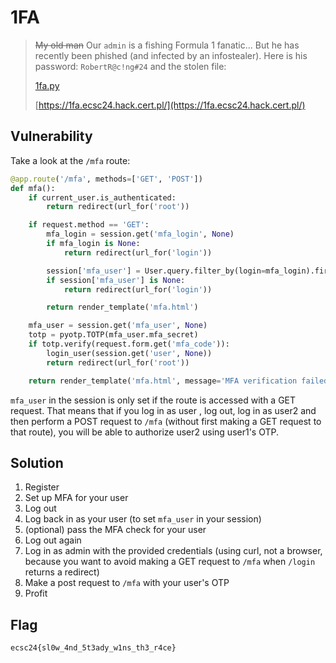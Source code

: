 # 1FA

> ~~My old man~~ Our `admin` is a fishing Formula 1 fanatic... But he has recently been phished (and infected by an infostealer). Here is his password: `RobertR@c!ng#24` and the stolen file:
>
> [1fa.py](https://hack.cert.pl/files/1fa-88f3f1d5e2ef6aa2ccce3faf847b304d5956a682.py)
>
> [https://1fa.ecsc24.hack.cert.pl/](https://1fa.ecsc24.hack.cert.pl/)

## Vulnerability
Take a look at the `/mfa` route:

```py
@app.route('/mfa', methods=['GET', 'POST'])
def mfa():
    if current_user.is_authenticated:
        return redirect(url_for('root'))

    if request.method == 'GET':
        mfa_login = session.get('mfa_login', None)
        if mfa_login is None:
            return redirect(url_for('login'))

        session['mfa_user'] = User.query.filter_by(login=mfa_login).first()
        if session['mfa_user'] is None:
            return redirect(url_for('login'))

        return render_template('mfa.html')

    mfa_user = session.get('mfa_user', None)
    totp = pyotp.TOTP(mfa_user.mfa_secret)
    if totp.verify(request.form.get('mfa_code')):
        login_user(session.get('user', None))
        return redirect(url_for('root'))

    return render_template('mfa.html', message='MFA verification failed!', type='warning')
```

`mfa_user` in the session is only set if the route is accessed with a GET request. That means that if you log in as user , log out, log in as user2 and then perform a POST request to `/mfa` (without first making a GET request to that route), you will be able to authorize user2 using user1's OTP.

## Solution
1. Register
2. Set up MFA for your user
2. Log out
3. Log back in as your user (to set `mfa_user` in your session)
4. (optional) pass the MFA check for your user
5. Log out again
6. Log in as admin with the provided credentials (using curl, not a browser, because you want to avoid making a GET request to `/mfa` when `/login` returns a redirect)
7. Make a post request to `/mfa` with your user's OTP
8. Profit

## Flag
`ecsc24{sl0w_4nd_5t3ady_w1ns_th3_r4ce}`
 